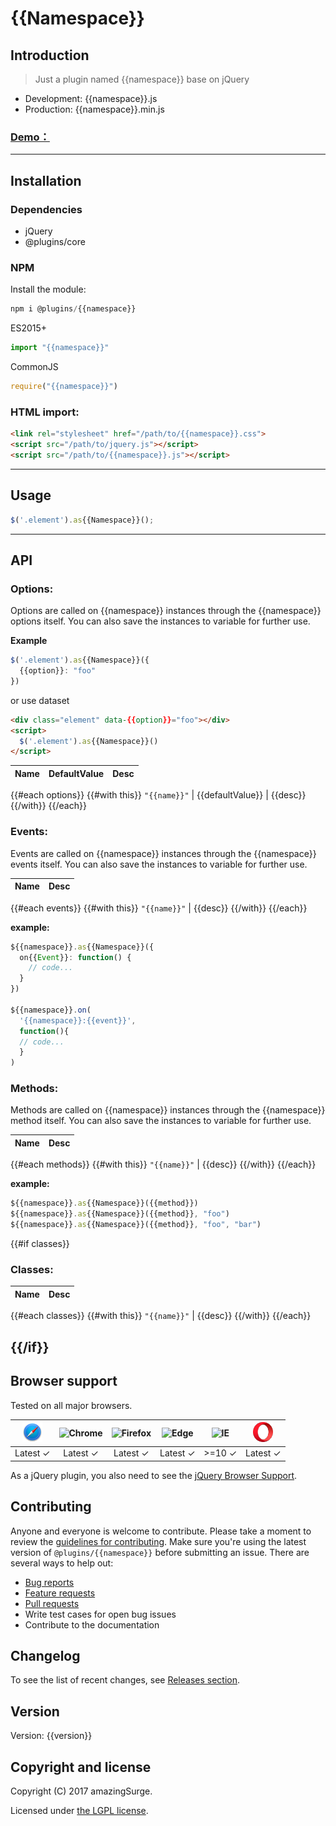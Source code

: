 # {{Namespace}}

## Introduction
> Just a plugin named {{namespace}} base on jQuery

- Development: {{namespace}}.js
- Production: {{namespace}}.min.js

### [Demo：]()
---
## Installation

### Dependencies
- jQuery
- @plugins/core

### NPM

Install the module:

```javascript
npm i @plugins/{{namespace}}
```

ES2015+

```javascript
import "{{namespace}}"
```

CommonJS

```javascript
require("{{namespace}}")
```

### HTML import:

```html
<link rel="stylesheet" href="/path/to/{{namespace}}.css">
<script src="/path/to/jquery.js"></script>
<script src="/path/to/{{namespace}}.js"></script>
```
---
## Usage

```javascript
$('.element').as{{Namespace}}();
```
---
## API

### Options:
Options are called on {{namespace}} instances through the {{namespace}} options itself.
You can also save the instances to variable for further use.

**Example**
```javascript
$('.element').as{{Namespace}}({
  {{option}}: "foo"
})
```
or use dataset
```html
<div class="element" data-{{option}}="foo"></div>
<script>
  $('.element').as{{Namespace}}()
</script>
```

Name | DefaultValue | Desc
-----|--------------|-----
{{#each options}}
{{#with this}}
`"{{name}}"` | {{defaultValue}} | {{desc}}
{{/with}}
{{/each}}

### Events:
Events are called on {{namespace}} instances through the {{namespace}} events itself.
You can also save the instances to variable for further use.

Name | Desc
-----|-----
{{#each events}}
{{#with this}}
`"{{name}}"` | {{desc}}
{{/with}}
{{/each}}

**example:**
```javascript
${{namespace}}.as{{Namespace}}({
  on{{Event}}: function() {
    // code...
  }
})

${{namespace}}.on(
  '{{namespace}}:{{event}}',
  function(){
  // code...
  }
)
```

### Methods:
Methods are called on {{namespace}} instances through the {{namespace}} method itself.
You can also save the instances to variable for further use.

Name | Desc
-----|-----
{{#each methods}}
{{#with this}}
`"{{name}}"` | {{desc}}
{{/with}}
{{/each}}

**example:**
```javascript
${{namespace}}.as{{Namespace}}({{method}})
${{namespace}}.as{{Namespace}}({{method}}, "foo")
${{namespace}}.as{{Namespace}}({{method}}, "foo", "bar")
```

{{#if classes}}
### Classes:
Name | Desc
-----|-----
{{#each classes}}
{{#with this}}
`"{{name}}"` | {{desc}}
{{/with}}
{{/each}}

{{/if}}
---
## Browser support

Tested on all major browsers.

| <img src="https://raw.githubusercontent.com/alrra/browser-logos/master/safari/safari_32x32.png" alt="Safari"> | <img src="https://raw.githubusercontent.com/alrra/browser-logos/master/chrome/chrome_32x32.png" alt="Chrome"> | <img src="https://raw.githubusercontent.com/alrra/browser-logos/master/firefox/firefox_32x32.png" alt="Firefox"> | <img src="https://raw.githubusercontent.com/alrra/browser-logos/master/edge/edge_32x32.png" alt="Edge"> | <img src="https://raw.githubusercontent.com/alrra/browser-logos/master/internet-explorer/internet-explorer_32x32.png" alt="IE"> | <img src="https://raw.githubusercontent.com/alrra/browser-logos/master/opera/opera_32x32.png" alt="Opera"> |
|:--:|:--:|:--:|:--:|:--:|:--:|
| Latest ✓ | Latest ✓ | Latest ✓ | Latest ✓ | >=10 ✓ | Latest ✓ |

As a jQuery plugin, you also need to see the [jQuery Browser Support](http://jquery.com/browser-support/).

## Contributing
Anyone and everyone is welcome to contribute. Please take a moment to
review the [guidelines for contributing](CONTRIBUTING.md). Make sure you're using the latest version of `@plugins/{{namespace}}` before submitting an issue. There are several ways to help out:

* [Bug reports](CONTRIBUTING.md#bug-reports)
* [Feature requests](CONTRIBUTING.md#feature-requests)
* [Pull requests](CONTRIBUTING.md#pull-requests)
* Write test cases for open bug issues
* Contribute to the documentation

## Changelog
To see the list of recent changes, see [Releases section](https://github.com/amazingSurge/plugins/releases).

## Version
Version: {{version}}

## Copyright and license
Copyright (C) 2017 amazingSurge.

Licensed under [the LGPL license](LICENSE).
